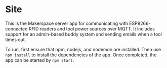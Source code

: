 # Site
This is the Makerspace server app for communicating with ESP8266-connected RFID readers and tool power sources over MQTT. It includes support for an admin-based buddy system and sending emails when a tool times out.

To run, first ensure that npm, nodejs, and nodemon are installed. Then use `npm install` to install the dependencies of the app. Once completed, the app can be started by `npm start`.
